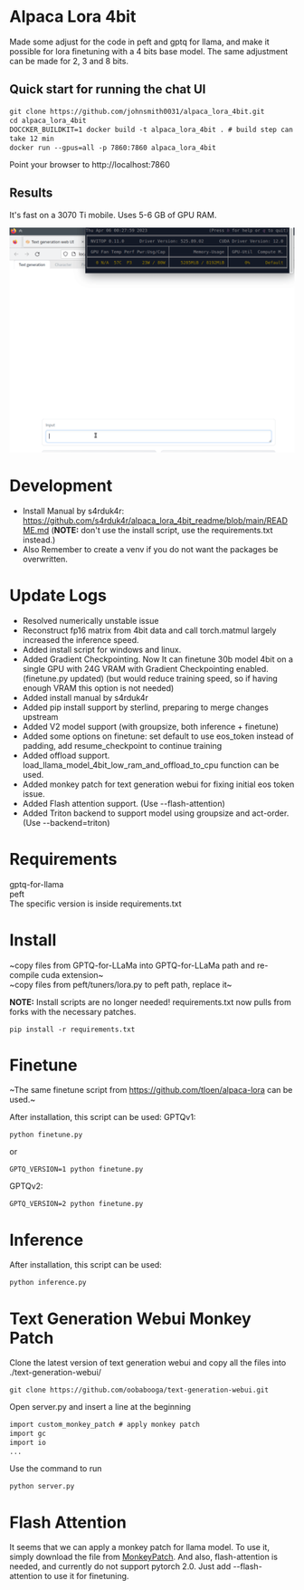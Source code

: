 # Alpaca Lora 4bit
Made some adjust for the code in peft and gptq for llama, and make it possible for lora finetuning with a 4 bits base model. The same adjustment can be made for 2, 3 and 8 bits.

## Quick start for running the chat UI

```
git clone https://github.com/johnsmith0031/alpaca_lora_4bit.git
cd alpaca_lora_4bit
DOCCKER_BUILDKIT=1 docker build -t alpaca_lora_4bit . # build step can take 12 min
docker run --gpus=all -p 7860:7860 alpaca_lora_4bit
```
Point your browser to http://localhost:7860

## Results
It's fast on a 3070 Ti mobile.  Uses 5-6 GB of GPU RAM.

![](alpaca_lora_4bit_penguin_fact.gif)

# Development
* Install Manual by s4rduk4r: https://github.com/s4rduk4r/alpaca_lora_4bit_readme/blob/main/README.md (**NOTE:** don't use the install script, use the requirements.txt instead.)
* Also Remember to create a venv if you do not want the packages be overwritten.

# Update Logs
* Resolved numerically unstable issue
* Reconstruct fp16 matrix from 4bit data and call torch.matmul largely increased the inference speed.
* Added install script for windows and linux.
* Added Gradient Checkpointing. Now It can finetune 30b model 4bit on a single GPU with 24G VRAM with Gradient Checkpointing enabled. (finetune.py updated) (but would reduce training speed, so if having enough VRAM this option is not needed)
* Added install manual by s4rduk4r
* Added pip install support by sterlind, preparing to merge changes upstream
* Added V2 model support (with groupsize, both inference + finetune)
* Added some options on finetune: set default to use eos_token instead of padding, add resume_checkpoint to continue training
* Added offload support. load_llama_model_4bit_low_ram_and_offload_to_cpu function can be used.
* Added monkey patch for text generation webui for fixing initial eos token issue.
* Added Flash attention support. (Use --flash-attention)
* Added Triton backend to support model using groupsize and act-order. (Use --backend=triton)

# Requirements
gptq-for-llama <br>
peft<br>
The specific version is inside requirements.txt<br>

# Install
~copy files from GPTQ-for-LLaMa into GPTQ-for-LLaMa path and re-compile cuda extension~<br>
~copy files from peft/tuners/lora.py to peft path, replace it~<br>

**NOTE:** Install scripts are no longer needed! requirements.txt now pulls from forks with the necessary patches.

```
pip install -r requirements.txt
```

# Finetune
~The same finetune script from https://github.com/tloen/alpaca-lora can be used.~<br>

After installation, this script can be used:
GPTQv1:

```
python finetune.py
```
or
```
GPTQ_VERSION=1 python finetune.py
```

GPTQv2:
```
GPTQ_VERSION=2 python finetune.py
```

# Inference

After installation, this script can be used:

```
python inference.py
```

# Text Generation Webui Monkey Patch

Clone the latest version of text generation webui and copy all the files into ./text-generation-webui/
```
git clone https://github.com/oobabooga/text-generation-webui.git
```

Open server.py and insert a line at the beginning
```
import custom_monkey_patch # apply monkey patch
import gc
import io
...
```

Use the command to run

```
python server.py
```

# Flash Attention

It seems that we can apply a monkey patch for llama model. To use it, simply download the file from [MonkeyPatch](https://github.com/lm-sys/FastChat/blob/daa9c11080ceced2bd52c3e0027e4f64b1512683/fastchat/train/llama_flash_attn_monkey_patch.py). And also, flash-attention is needed, and currently do not support pytorch 2.0.
Just add --flash-attention to use it for finetuning.
